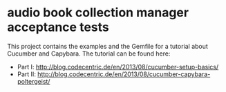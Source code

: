 # audio book collection manager acceptance tests

This project contains the examples and the Gemfile for a tutorial about Cucumber and Capybara. The tutorial can be found here:

* Part I: http://blog.codecentric.de/en/2013/08/cucumber-setup-basics/
* Part II: http://blog.codecentric.de/en/2013/08/cucumber-capybara-poltergeist/
